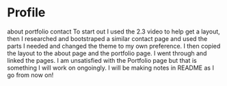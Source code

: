 # Profile
about portfolio contact
To start out I used the 2.3 video to help get a layout, then I researched and bootstraped a similar contact page and used the parts I needed and changed the theme to my own preference.
I then copied the layout to the about page and the portfolio page.
I went through and linked the pages.
I am unsatisfied with the Portfolio page but that is something I will work on ongoingly.
I will be making notes in README as I go from now on!
